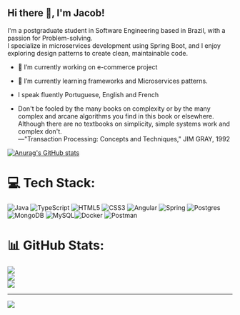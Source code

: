 ## Hi there 👋, I'm Jacob!
I'm a postgraduate student in Software Engineering based in Brazil, with a passion for Problem-solving.<br/> I specialize in microservices development using Spring Boot, and I enjoy exploring design patterns to create clean, maintainable code.  

- 🔭 I’m currently working on e-commerce project
- 🌱 I’m currently learning frameworks and Microservices patterns.
-  I speak fluently Portuguese, English and French

-  Don't be fooled by the many books on complexity or by the
many complex and arcane algorithms you find in this book
or elsewhere. Although there are no textbooks on simplicity,
simple systems work and complex don't.
          <br>     —"Transaction Processing: Concepts and Techniques,"
             JIM GRAY, 1992

[![Anurag's GitHub stats](https://github-readme-stats.vercel.app/api?username=jacob-majesty)](https://github.com/anuraghazra/github-readme-stats)


# 💻 Tech Stack:
![Java](https://img.shields.io/badge/java-%23ED8B00.svg?style=for-the-badge&logo=openjdk&logoColor=white) ![TypeScript](https://img.shields.io/badge/typescript-%23007ACC.svg?style=for-the-badge&logo=typescript&logoColor=white) ![HTML5](https://img.shields.io/badge/html5-%23E34F26.svg?style=for-the-badge&logo=html5&logoColor=white) ![CSS3](https://img.shields.io/badge/css3-%231572B6.svg?style=for-the-badge&logo=css3&logoColor=white) ![Angular](https://img.shields.io/badge/angular-%23DD0031.svg?style=for-the-badge&logo=angular&logoColor=white) ![Spring](https://img.shields.io/badge/spring-%236DB33F.svg?style=for-the-badge&logo=spring&logoColor=white) ![Postgres](https://img.shields.io/badge/postgres-%23316192.svg?style=for-the-badge&logo=postgresql&logoColor=white) ![MongoDB](https://img.shields.io/badge/MongoDB-%234ea94b.svg?style=for-the-badge&logo=mongodb&logoColor=white) ![MySQL](https://img.shields.io/badge/mysql-4479A1.svg?style=for-the-badge&logo=mysql&logoColor=white)![Docker](https://img.shields.io/badge/docker-%230db7ed.svg?style=for-the-badge&logo=docker&logoColor=white) ![Postman](https://img.shields.io/badge/Postman-FF6C37?style=for-the-badge&logo=postman&logoColor=white)
# 📊 GitHub Stats:
![](https://github-readme-stats.vercel.app/api?username=jacob-majesty&theme=dark&hide_border=false&include_all_commits=false&count_private=false)<br/>
![](https://github-readme-streak-stats.herokuapp.com/?user=jacob-majesty&theme=dark&hide_border=false)<br/>
![](https://github-readme-stats.vercel.app/api/top-langs/?username=jacob-majesty&theme=dark&hide_border=false&include_all_commits=false&count_private=false&layout=compact)

---
[![](https://visitcount.itsvg.in/api?id=jacob-majesty&icon=0&color=0)](https://visitcount.itsvg.in)

<!-- Proudly created with GPRM ( https://gprm.itsvg.in ) -->

<!--
**jacob-majesty/jacob-majesty** is a ✨ _special_ ✨ repository because its `README.md` (this file) appears on your GitHub profile.

Here are some ideas to get you started:

- 🔭 I’m currently working on ...
- 🌱 I’m currently learning ...
- 👯 I’m looking to collaborate on ...
- 🤔 I’m looking for help with ...
- 💬 Ask me about ...
- 📫 How to reach me: ...
- 😄 Pronouns: ...
- ⚡ Fun fact: ...
-->
